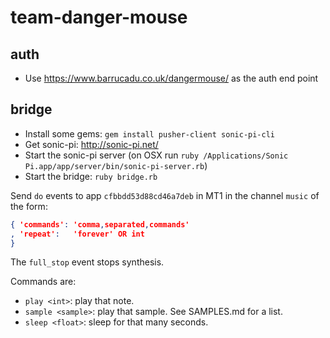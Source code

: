 # team-danger-mouse

## auth

- Use https://www.barrucadu.co.uk/dangermouse/ as the auth end point

## bridge

- Install some gems: `gem install pusher-client sonic-pi-cli`
- Get sonic-pi: http://sonic-pi.net/
- Start the sonic-pi server (on OSX run `ruby /Applications/Sonic Pi.app/app/server/bin/sonic-pi-server.rb`)
- Start the bridge: `ruby bridge.rb`

Send `do` events to app `cfbbdd53d88cd46a7deb` in MT1 in the channel `music` of the form:

```json
{ 'commands': 'comma,separated,commands'
, 'repeat':   'forever' OR int
}
```

The `full_stop` event stops synthesis.

Commands are:

- `play <int>`: play that note.
- `sample <sample>`: play that sample. See SAMPLES.md for a list.
- `sleep <float>`: sleep for that many seconds.
